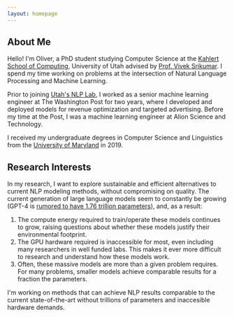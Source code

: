 ```yaml
---
layout: homepage
---
```


## About Me

Hello! I'm Oliver, a PhD student studying Computer Science at the [Kahlert School of Computing](http://www.cs.utah.edu/), University of Utah advised by [Prof. Vivek Srikumar](https://svivek.com/). I spend my time working on problems at the intersection of Natural Language Processing and Machine Learning.

Prior to joining [Utah's NLP Lab](https://nlp.cs.utah.edu/), I worked as a senior machine learning engineer at The Washington Post for two years, where I developed and deployed models for revenue optimization and targeted advertising. Before my time at the Post, I was a machine learning engineer at Alion Science and Technology.

I received my undergraduate degrees in Computer Science and Linguistics from the [University of Maryland](https://umd.edu/) in 2019.

## Research Interests

In my research, I want to explore sustainable and efficient alternatives to current NLP modeling methods, without compromising on quality. The current generation of large language models seem to constantly be growing (GPT-4 is [rumored to have 1.76 trillion parameters](https://medium.com/@mlubbad/the-ultimate-guide-to-gpt-4-parameters-everything-you-need-to-know-about-nlps-game-changer-109b8767855a)), and, as a result:

1. The compute energy required to train/operate these models continues to grow, raising questions about whether these models justify their environmental footprint.
2. The GPU hardware required is inaccessible for most, even including many researchers in well funded labs. This makes it ever more difficult to research and understand how these models work.
3. Often, these massive models are more than a given problem requires. For many problems, smaller models achieve comparable results for a fraction the parameters.

I'm working on methods that can achieve NLP results comparable to the current state-of-the-art without trillions of parameters and inaccesible hardware demands.

<!-- ## News

- **[Feb. 2020]** Our paper about incremental learning is accepted to CVPR 2020.
- **[Feb. 2020]** We will host the ACM Multimedia Asia 2020 conference in Singapore!
- **[Sept. 2019]** Our paper about few-shot learning is accepted to NeurIPS 2019.
- **[Mar. 2019]** Our paper about few-shot learning is accepted to CVPR 2019.

{% include_relative _includes/publications.md %}

{% include_relative _includes/services.md %} -->
